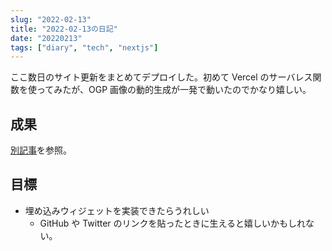 ```yaml
---
slug: "2022-02-13"
title: "2022-02-13の日記"
date: "20220213"
tags: ["diary", "tech", "nextjs"]
---
```


ここ数日のサイト更新をまとめてデプロイした。初めて Vercel のサーバレス関数を使ってみたが、OGP 画像の動的生成が一発で動いたのでかなり嬉しい。

## 成果

[別記事](https://haxibami.net/blog/blog-renewal)を参照。

## 目標

- 埋め込みウィジェットを実装できたらうれしい
  - GitHub や Twitter のリンクを貼ったときに生えると嬉しいかもしれない。

